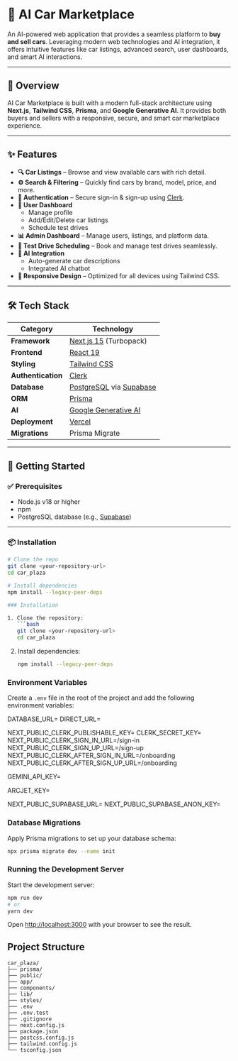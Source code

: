 # 🚗 AI Car Marketplace

An AI-powered web application that provides a seamless platform to **buy and sell cars**. Leveraging modern web technologies and AI integration, it offers intuitive features like car listings, advanced search, user dashboards, and smart AI interactions.

---

## 📌 Overview

AI Car Marketplace is built with a modern full-stack architecture using **Next.js**, **Tailwind CSS**, **Prisma**, and **Google Generative AI**. It provides both buyers and sellers with a responsive, secure, and smart car marketplace experience.

---

## ✨ Features

- **🔍 Car Listings** – Browse and view available cars with rich detail.
- **⚙️ Search & Filtering** – Quickly find cars by brand, model, price, and more.
- **🔐 Authentication** – Secure sign-in & sign-up using [Clerk](https://clerk.dev).
- **👤 User Dashboard**
  - Manage profile
  - Add/Edit/Delete car listings
  - Schedule test drives
- **📊 Admin Dashboard** – Manage users, listings, and platform data.
- **📅 Test Drive Scheduling** – Book and manage test drives seamlessly.
- **🤖 AI Integration**
  - Auto-generate car descriptions
  - Integrated AI chatbot
- **📱 Responsive Design** – Optimized for all devices using Tailwind CSS.

---

## 🛠 Tech Stack

| Category          | Technology               |
|------------------|---------------------------|
| **Framework**     | [Next.js 15](https://nextjs.org) (Turbopack) |
| **Frontend**      | [React 19](https://reactjs.org) |
| **Styling**       | [Tailwind CSS](https://tailwindcss.com) |
| **Authentication**| [Clerk](https://clerk.dev) |
| **Database**      | [PostgreSQL](https://www.postgresql.org) via [Supabase](https://supabase.com) |
| **ORM**           | [Prisma](https://www.prisma.io) |
| **AI**            | [Google Generative AI](https://ai.google/discover/generative-ai/) |
| **Deployment**    | [Vercel](https://vercel.com) |
| **Migrations**    | Prisma Migrate            |

---

## 🚀 Getting Started

### ✅ Prerequisites

- Node.js v18 or higher
- npm
- PostgreSQL database (e.g., [Supabase](https://supabase.com))

---

### 📦 Installation

```bash
# Clone the repo
git clone <your-repository-url>
cd car_plaza

# Install dependencies
npm install --legacy-peer-deps

### Installation

1. Clone the repository:
   ```bash
   git clone <your-repository-url>
   cd car_plaza
   ```

2. Install dependencies:
   ```bash
   npm install --legacy-peer-deps
   ```

### Environment Variables

Create a `.env` file in the root of the project and add the following environment variables:

DATABASE_URL=
DIRECT_URL=

NEXT_PUBLIC_CLERK_PUBLISHABLE_KEY=
CLERK_SECRET_KEY=
NEXT_PUBLIC_CLERK_SIGN_IN_URL=/sign-in
NEXT_PUBLIC_CLERK_SIGN_UP_URL=/sign-up
NEXT_PUBLIC_CLERK_AFTER_SIGN_IN_URL=/onboarding
NEXT_PUBLIC_CLERK_AFTER_SIGN_UP_URL=/onboarding

GEMINI_API_KEY=

ARCJET_KEY=


NEXT_PUBLIC_SUPABASE_URL=
NEXT_PUBLIC_SUPABASE_ANON_KEY=

### Database Migrations

Apply Prisma migrations to set up your database schema:

```bash
npx prisma migrate dev --name init
```

### Running the Development Server

Start the development server:

```bash
npm run dev
# or
yarn dev
```

Open [http://localhost:3000](http://localhost:3000) with your browser to see the result.

## Project Structure

    car_plaza/
    ├── prisma/
    ├── public/
    ├── app/
    ├── components/
    ├── lib/
    ├── styles/
    ├── .env
    ├── .env.test
    ├── .gitignore
    ├── next.config.js
    ├── package.json
    ├── postcss.config.js
    ├── tailwind.config.js
    └── tsconfig.json
